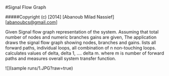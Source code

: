#Signal Flow Graph

#####Copyright (c) [2014] [Abanoub Milad Nassief] [abanoubcs@gmail.com]

Given Signal flow graph representation of the system.
Assuming that total number of nodes and numeric branches gains are given,
The application draws the signal flow graph showing nodes, branches and gains.
lists all forward paths, individual loops, all combination of n non-touching loops.
calculates values of delta, delta 1, .... delta m. where m is number of forward paths and measures overall system transfer function.


![](sample runs/1.JPG?raw=true)
